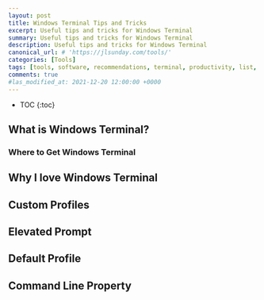 ```yaml
---
layout: post
title: Windows Terminal Tips and Tricks
excerpt: Useful tips and tricks for Windows Terminal
summary: Useful tips and tricks for Windows Terminal
description: Useful tips and tricks for Windows Terminal
canonical_url: # 'https://jlsunday.com/tools/'
categories: [Tools]
tags: [tools, software, recommendations, terminal, productivity, list, shell, dev-tools]
comments: true
#las_modified_at: 2021-12-20 12:00:00 +0000
---
```


* TOC
{:toc}

## What is Windows Terminal?



### Where to Get Windows Terminal

## Why I love Windows Terminal

## Custom Profiles

## Elevated Prompt

## Default Profile

## Command Line Property
